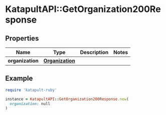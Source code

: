 # KatapultAPI::GetOrganization200Response

## Properties

| Name | Type | Description | Notes |
| ---- | ---- | ----------- | ----- |
| **organization** | [**Organization**](Organization.md) |  |  |

## Example

```ruby
require 'katapult-ruby'

instance = KatapultAPI::GetOrganization200Response.new(
  organization: null
)
```

